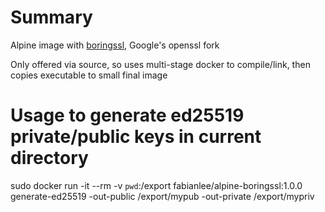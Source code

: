 # Summary
Alpine image with [boringssl](https://boringssl.googlesource.com/boringssl/), Google's openssl fork

Only offered via source, so uses multi-stage docker to compile/link, then copies executable to small final image

# Usage to generate ed25519 private/public keys in current directory
sudo docker run -it --rm -v `pwd`:/export fabianlee/alpine-boringssl:1.0.0 generate-ed25519 -out-public /export/mypub -out-private /export/mypriv



